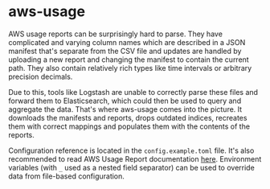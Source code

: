 # aws-usage

AWS usage reports can be surprisingly hard to parse. They have complicated and varying 
column names which are described in a JSON manifest that's separate from the CSV file
and updates are handled by uploading a new report and changing the manifest to contain
the current path. They also contain relatively rich types like time intervals or
arbitrary precision decimals.

Due to this, tools like Logstash are unable to correctly parse these files and forward them
to Elasticsearch, which could then be used to query and aggregate the data. That's where
aws-usage comes into the picture. It downloads the manifests and reports, drops outdated
indices, recreates them with correct mappings and populates them with the contents of the
reports.

Configuration reference is located in the `config.example.toml` file. It's also recommended
to read AWS Usage Report documentation 
[here](https://docs.aws.amazon.com/awsaccountbilling/latest/aboutv2/billing-reports-costusage.html).
Environment variables (with `_` used as a nested field separator) can be used to override data from
file-based configuration.